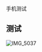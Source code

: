 手机测试
## 测试
![IMG_5037](https://github.com/user-attachments/assets/d67c8001-40f9-4dcc-adb6-dcff20d23627)
